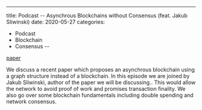 ---
title: Podcast -- Asynchrous Blockchains without Consensus (feat. Jakub Sliwinski) 
date: 2020-05-27
categories:
- Podcast
- Blockchain
- Consensus
--

[paper](https://arxiv.org/abs/1909.10926)

We discuss a recent paper which proposes an asynchrous blockchain using a graph structure instead of a blockchain. 
In this episode we are joined by Jakub Sliwinski, author of the paper we will be discussing.. 
This would allow the network to avoid proof of work and promises transaction finality. 
We also go over some blockchain fundamentals including double spending and network consensus.


